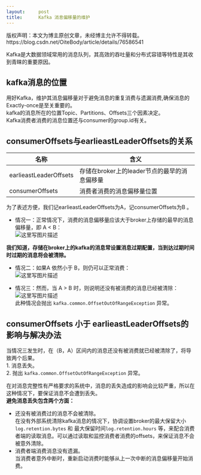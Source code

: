 ```yaml
---
layout:     post
title:      Kafka 消息偏移量的维护
---
```

<div id="article_content" class="article_content clearfix csdn-tracking-statistics" data-pid="blog" data-mod="popu_307" data-dsm="post">
								<div class="article-copyright">
					版权声明：本文为博主原创文章，未经博主允许不得转载。					https://blog.csdn.net/OiteBody/article/details/76586541				</div>
								            <div id="content_views" class="markdown_views prism-atom-one-dark">
							<!-- flowchart 箭头图标 勿删 -->
							<svg xmlns="http://www.w3.org/2000/svg" style="display: none;"><path stroke-linecap="round" d="M5,0 0,2.5 5,5z" id="raphael-marker-block" style="-webkit-tap-highlight-color: rgba(0, 0, 0, 0);"></path></svg>
							<p>Kafka是大数据领域常用的消息队列，其高效的吞吐量和分布式容错等特性是其收到青睐的重要原因。</p>



<h2 id="kafka消息的位置">kafka消息的位置</h2>

<p>用好Kafka，维护其消息偏移量对于避免消息的重复消费与遗漏消费,确保消息的Exactly-once是至关重要的。 <br>
kafka的消息所在的位置Topic、Partitions、Offsets三个因素决定。 <br>
Kafka消费者消费的消息位置还与consumer的group.id有关。</p>



<h2 id="consumeroffsets与earlieastleaderoffsets的关系">consumerOffsets与earlieastLeaderOffsets的关系</h2>

<table>
<thead>
<tr>
  <th>名称</th>
  <th>含义</th>
</tr>
</thead>
<tbody><tr>
  <td>earlieastLeaderOffsets</td>
  <td>存储在broker上的leader节点的最早的消息偏移量</td>
</tr>
<tr>
  <td>consumerOffsets</td>
  <td>消费者消费的消息偏移量位置</td>
</tr>
</tbody></table>


<p>为了表述方便，我们记earlieastLeaderOffsets为A，记consumerOffsets为B 。</p>

<ul>
<li>情况一：正常情况下，消费的消息偏移量应该大于broker上存储的最早的消息偏移量，即 A &lt; B： <br>
<img src="https://img-blog.csdn.net/20170802165736275?watermark/2/text/aHR0cDovL2Jsb2cuY3Nkbi5uZXQvT2l0ZUJvZHk=/font/5a6L5L2T/fontsize/400/fill/I0JBQkFCMA==/dissolve/70/gravity/SouthEast" alt="这里写图片描述" title=""></li>
</ul>

<p><strong>我们知道，存储在broker上的kafka的消息常设置消息过期配置，当到达过期时间时过期的消息将会被清除。</strong></p>

<ul>
<li><p>情况二：如果A 依然小于 B，则仍可以正常消费： <br>
<img src="https://img-blog.csdn.net/20170802170603704?watermark/2/text/aHR0cDovL2Jsb2cuY3Nkbi5uZXQvT2l0ZUJvZHk=/font/5a6L5L2T/fontsize/400/fill/I0JBQkFCMA==/dissolve/70/gravity/SouthEast" alt="这里写图片描述" title=""></p></li>
<li><p>情况三：然而，当 A &gt; B 时，则说明还没有被消费的消息已经被清除： <br>
<img src="https://img-blog.csdn.net/20170802170701615?watermark/2/text/aHR0cDovL2Jsb2cuY3Nkbi5uZXQvT2l0ZUJvZHk=/font/5a6L5L2T/fontsize/400/fill/I0JBQkFCMA==/dissolve/70/gravity/SouthEast" alt="这里写图片描述" title=""> <br>
此种情况会抛出 <code>kafka.common.OffsetOutOfRangeException</code> 异常。</p></li>
</ul>



<h2 id="consumeroffsets-小于-earlieastleaderoffsets的影响与解决办法">consumerOffsets 小于 earlieastLeaderOffsets的影响与解决办法</h2>

<p>当情况三发生时，在（B，A）区间内的消息还没有被消费就已经被清除了，将导致两个后果。 <br>
1. 消息丢失。 <br>
2. 抛出 <code>kafka.common.OffsetOutOfRangeException</code> 异常。</p>

<p>在对消息完整性有严格要求的系统中，消息的丢失造成的影响会比较严重，所以在这种情况下，要保证消息不会遭到丢失。 <br>
<strong>避免消息丢失包含两个方面：</strong></p>

<ul>
<li>还没有被消费过的消息不会被清除。 <br>
在没有外部系统清除kafka消息的情况下，协调设置broker的最大保留大小 <code>log.retention.bytes</code> 和 最大保留时间<code>log.retention.hours</code> 等，来配合消费者端的读取消息。可以通过读取和监控消费者消费的offsets，来保证消息不会被意外清除。</li>
<li>消费者端消费消息没有遗漏。 <br>
当消费者意外中断时，重新启动消费时能够从上一次中断的消息偏移量开始消费。</li>
</ul>            </div>
						<link href="https://csdnimg.cn/release/phoenix/mdeditor/markdown_views-9e5741c4b9.css" rel="stylesheet">
                </div>